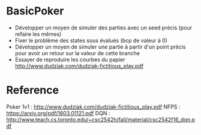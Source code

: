 # BasicPoker

* Développer un moyen de simuler des parties avec un seed précis (pour refaire les mêmes)
* Fixer le problème des states sous évalués (bcp de valeur à 0)
* Développer un moyen de simuler une partie à partir d'un point précis pour
avoir un retour sur la valeur de cette branche
* Essayer de reproduire les courbes du papier http://www.dudziak.com/dudziak-fictitious_play.pdf

# Reference

Poker 1v1 : http://www.dudziak.com/dudziak-fictitious_play.pdf
NFPS : https://arxiv.org/pdf/1603.01121.pdf
DQN : http://www.teach.cs.toronto.edu/~csc2542h/fall/material/csc2542f16_dqn.pdf
